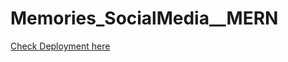 ﻿# Memories_SocialMedia__MERN

[Check Deployment here](https://gaven-memories-social-media-mern.vercel.app/ )  
